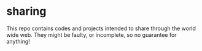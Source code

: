 # sharing

This repo contains codes and projects intended to share through the world wide web. They might be faulty, or incomplete, so no guarantee for anything!